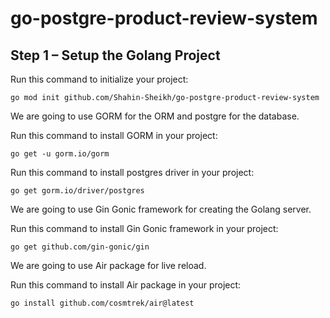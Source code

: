 # go-postgre-product-review-system

## Step 1 – Setup the Golang Project

Run this command to initialize your project:

`go mod init github.com/Shahin-Sheikh/go-postgre-product-review-system`

We are going to use GORM for the ORM and postgre for the database.

Run this command to install GORM in your project:

`go get -u gorm.io/gorm`

Run this command to install postgres driver in your project:

`go get gorm.io/driver/postgres`

We are going to use Gin Gonic framework for creating the Golang server.

Run this command to install Gin Gonic framework in your project:

`go get github.com/gin-gonic/gin`

We are going to use Air package for live reload.

Run this command to install Air package in your project:

`go install github.com/cosmtrek/air@latest`
